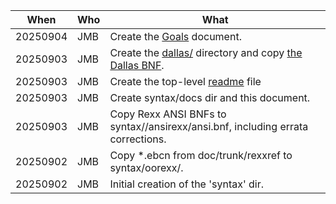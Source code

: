 | When     | Who | What
| -------- | --- | ----
| 20250904 | JMB | Create the [Goals](goals.md) document.
| 20250903 | JMB | Create the [dallas/](../dallas/) directory and copy [the Dallas BNF](../dallas/dallas.bnf).
| 20250903 | JMB | Create the top-level [readme](../readme.md) file
| 20250903 | JMB | Create syntax/docs dir and this document.
| 20250903 | JMB | Copy Rexx ANSI BNFs to syntax//ansirexx/ansi.bnf, including errata corrections.
| 20250902 | JMB | Copy *.ebcn from doc/trunk/rexxref to syntax/oorexx/.
| 20250902 | JMB | Initial creation of the 'syntax' dir.
